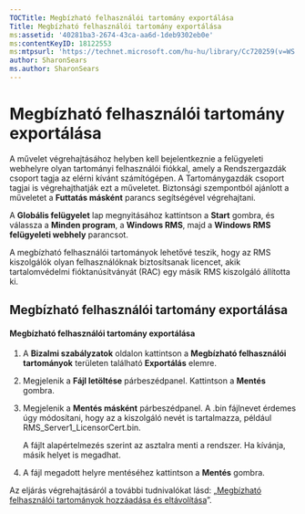 ```yaml
---
TOCTitle: Megbízható felhasználói tartomány exportálása
Title: Megbízható felhasználói tartomány exportálása
ms:assetid: '40281ba3-2674-43ca-aa6d-1deb9302eb0e'
ms:contentKeyID: 18122553
ms:mtpsurl: 'https://technet.microsoft.com/hu-hu/library/Cc720259(v=WS.10)'
author: SharonSears
ms.author: SharonSears
---
```


Megbízható felhasználói tartomány exportálása
=============================================

A művelet végrehajtásához helyben kell bejelentkeznie a felügyeleti webhelyre olyan tartományi felhasználói fiókkal, amely a Rendszergazdák csoport tagja az elérni kívánt számítógépen. A Tartománygazdák csoport tagjai is végrehajthatják ezt a műveletet. Biztonsági szempontból ajánlott a műveletet a **Futtatás másként** parancs segítségével végrehajtani.

A **Globális felügyelet** lap megnyitásához kattintson a **Start** gombra, és válassza a **Minden program**, a **Windows RMS**, majd a **Windows RMS felügyeleti webhely** parancsot.

A megbízható felhasználói tartományok lehetővé teszik, hogy az RMS kiszolgálók olyan felhasználóknak biztosítsanak licencet, akik tartalomvédelmi fióktanúsítványát (RAC) egy másik RMS kiszolgáló állította ki.

Megbízható felhasználói tartomány exportálása
---------------------------------------------

#### Megbízható felhasználói tartomány exportálása

1.  A **Bizalmi szabályzatok** oldalon kattintson a **Megbízható felhasználói tartományok** területen található **Exportálás** elemre.

2.  Megjelenik a **Fájl letöltése** párbeszédpanel. Kattintson a **Mentés** gombra.

3.  Megjelenik a **Mentés másként** párbeszédpanel. A .bin fájlnevet érdemes úgy módosítani, hogy az a kiszolgáló nevét is tartalmazza, például RMS\_Server1\_LicensorCert.bin.

    A fájlt alapértelmezés szerint az asztalra menti a rendszer. Ha kívánja, másik helyet is megadhat.

4.  A fájl megadott helyre mentéséhez kattintson a **Mentés** gombra.

Az eljárás végrehajtásáról a további tudnivalókat lásd: „[Megbízható felhasználói tartományok hozzáadása és eltávolítása](https://technet.microsoft.com/7c440b15-01c4-49f1-b43c-00f67f3388c1)”.
